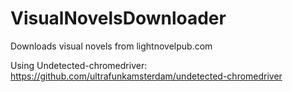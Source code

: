 # VisualNovelsDownloader
Downloads visual novels from lightnovelpub.com


Using Undetected-chromedriver:
https://github.com/ultrafunkamsterdam/undetected-chromedriver
